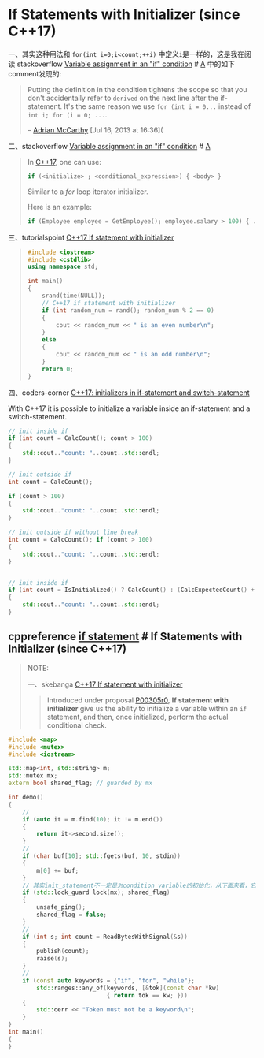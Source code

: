 # If Statements with Initializer (since C++17)



一、其实这种用法和  `for(int i=0;i<count;++i)`  中定义`i`是一样的，这是我在阅读 stackoverflow [Variable assignment in an "if" condition](https://stackoverflow.com/questions/17681535/variable-assignment-in-an-if-condition) # [A](https://stackoverflow.com/a/17681782/10173843) 中的如下comment发现的:

> Putting the definition in the condition tightens the scope so that you don't accidentally refer to `derived` on the next line after the if-statement. It's the same reason we use `for (int i = 0...` instead of `int i; for (i = 0; ...`. 
>
> – [Adrian McCarthy](https://stackoverflow.com/users/1386054/adrian-mccarthy)  [Jul 16, 2013 at 16:36](



二、stackoverflow [Variable assignment in an "if" condition](https://stackoverflow.com/questions/17681535/variable-assignment-in-an-if-condition) # [A](https://stackoverflow.com/a/67281305/10173843) 

> In [C++17](https://en.wikipedia.org/wiki/C%2B%2B17), one can use:
>
> ```cpp
> if (<initialize> ; <conditional_expression>) { <body> }
> ```
>
> Similar to a *for* loop iterator initializer.
>
> Here is an example:
>
> ```cpp
> if (Employee employee = GetEmployee(); employee.salary > 100) { ... }
> ```



三、tutorialspoint [C++17 If statement with initializer](https://www.tutorialspoint.com/cplusplus17-if-statement-with-initializer)

> ```c++
> #include <iostream>
> #include <cstdlib>
> using namespace std;
> 
> int main()
> {
>     srand(time(NULL));
>     // C++17 if statement with initializer
>     if (int random_num = rand(); random_num % 2 == 0)
>     {
>         cout << random_num << " is an even number\n";
>     }
>     else
>     {
>         cout << random_num << " is an odd number\n";
>     }
>     return 0;
> }
> ```



四、coders-corner [C++17: initializers in if-statement and switch-statement](https://coders-corner.net/2019/06/22/c17-initializers-in-if-statement-and-switch-statement/)

With C++17 it is possible to initialize a variable inside an if-statement and a switch-statement. 

```c++
// init inside if
if (int count = CalcCount(); count > 100)
{
    std::cout.."count: "..count..std::endl;
}

// init outside if
int count = CalcCount();

if (count > 100)
{
    std::cout.."count: "..count..std::endl;
}

// init outside if without line break
int count = CalcCount(); if (count > 100)
{
    std::cout.."count: "..count..std::endl;
}

```



```c++

// init inside if
if (int count = IsInitialized() ? CalcCount() : (CalcExpectedCount() + CalcOldCount()) / 2; count > 100)
{
    std::cout.."count: "..count..std::endl;
}

```



## cppreference [if statement](https://en.cppreference.com/w/cpp/language/if) # If Statements with Initializer (since C++17)

> NOTE:
>
> 一、skebanga [C++17 If statement with initializer](https://skebanga.github.io/if-with-initializer/)
>
> > Introduced under proposal [P00305r0](http://www.open-std.org/jtc1/sc22/wg21/docs/papers/2016/p0305r0.html), **If statement with initializer** give us the ability to initialize a variable within an `if` statement, and then, once initialized, perform the actual conditional check.
>
> 

```c++
#include <map>
#include <mutex>
#include <iostream>

std::map<int, std::string> m;
std::mutex mx;
extern bool shared_flag; // guarded by mx

int demo()
{
    //
    if (auto it = m.find(10); it != m.end())
    {
        return it->second.size();
    }
    //
    if (char buf[10]; std::fgets(buf, 10, stdin))
    {
        m[0] += buf;
    }
    // 其实init_statement不一定是对condition variable的初始化，从下面来看，它是非常灵活的
    if (std::lock_guard lock(mx); shared_flag)
    {
        unsafe_ping();
        shared_flag = false;
    }
    //
    if (int s; int count = ReadBytesWithSignal(&s))
    {
        publish(count);
        raise(s);
    }
    // 
    if (const auto keywords = {"if", "for", "while"};
        std::ranges::any_of(keywords, [&tok](const char *kw)
                            { return tok == kw; }))
    {
        std::cerr << "Token must not be a keyword\n";
    }
}
int main()
{
}
```

